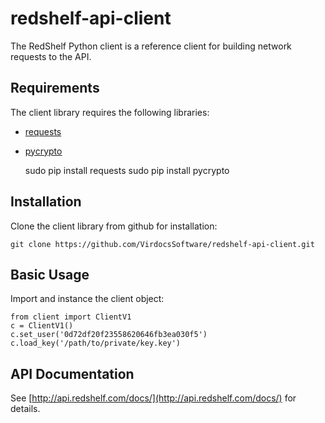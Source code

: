 redshelf-api-client
===================

The RedShelf Python client is a reference client for building network requests to the API.

Requirements
------------
The client library requires the following libraries:

* [requests](http://docs.python-requests.org/en/latest/)
* [pycrypto](https://pypi.python.org/pypi/pycrypto)

    sudo pip install requests
    sudo pip install pycrypto

Installation
------------
Clone the client library from github for installation:

    git clone https://github.com/VirdocsSoftware/redshelf-api-client.git

Basic Usage
------------
Import and instance the client object:

    from client import ClientV1
    c = ClientV1()
    c.set_user('0d72df20f23558620646fb3ea030f5')
    c.load_key('/path/to/private/key.key')

API Documentation
------------
See [http://api.redshelf.com/docs/](http://api.redshelf.com/docs/) for details.